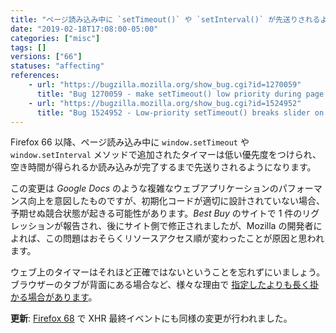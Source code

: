 ```yaml
---
title: "ページ読み込み中に `setTimeout()` や `setInterval()` が先送りされるようになりました"
date: "2019-02-18T17:08:00-05:00"
categories: ["misc"]
tags: []
versions: ["66"]
statuses: "affecting"
references:
    - url: "https://bugzilla.mozilla.org/show_bug.cgi?id=1270059"
      title: "Bug 1270059 - make setTimeout() low priority during page load"
    - url: "https://bugzilla.mozilla.org/show_bug.cgi?id=1524952"
      title: "Bug 1524952 - Low-priority setTimeout() breaks slider on bestbuy.com"
---
```

Firefox 66 以降、ページ読み込み中に `window.setTimeout` や `window.setInterval` メソッドで追加されたタイマーは低い優先度をつけられ、空き時間が得られるか読み込みが完了するまで先送りされるようになります。

この変更は *Google Docs* のような複雑なウェブアプリケーションのパフォーマンス向上を意図したものですが、初期化コードが適切に設計されていない場合、予期せぬ競合状態が起きる可能性があります。*Best Buy* のサイトで 1 件のリグレッションが報告され、後にサイト側で修正されましたが、Mozilla の開発者によれば、この問題はおそらくリソースアクセス順が変わったことが原因と思われます。

ウェブ上のタイマーはそれほど正確ではないということを忘れずにいましょう。ブラウザーのタブが背面にある場合など、様々な理由で [指定したよりも長く掛かる場合があります](https://developer.mozilla.org/docs/Web/API/WindowOrWorkerGlobalScope/setTimeout#Reasons_for_delays_longer_than_specified)。

**更新**: [Firefox 68](https://www.fxsitecompat.com/ja/docs/2019/xhr-load-loadend-events-are-now-deferred-during-page-load/) で XHR 最終イベントにも同様の変更が行われました。
